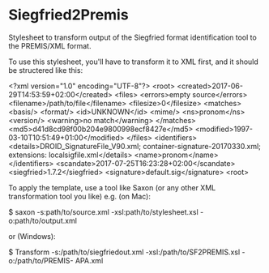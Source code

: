 # Siegfried2Premis
Stylesheet to transform output of the Siegfried format identification tool to the PREMIS/XML format.

To use this stylesheet, you'll have to transform it to XML first, and it should be structered like this:

\<?xml version="1.0" encoding="UTF-8"?>
\<root>
	\<created>2017-06-29T14:53:59+02:00\</created>
	\<files>
		\<errors>empty source\</errors>
		\<filename>/path/to/file\</filename>
		\<filesize>0\</filesize>
		\<matches>
			\<basis/>
			\<format/>
			\<id>UNKNOWN\</id>
			\<mime/>
			\<ns>pronom\</ns>
			\<version/>
			\<warning>no match\</warning>
		\</matches>
		\<md5>d41d8cd98f00b204e9800998ecf8427e\</md5>
		\<modified>1997-03-10T10:51:49+01:00\</modified>
	\</files>
	\<identifiers>
		\<details>DROID_SignatureFile_V90.xml; container-signature-20170330.xml; extensions: localsigfile.xml\</details>
		\<name>pronom\</name>
	\</identifiers>
	\<scandate>2017-07-25T16:23:28+02:00\</scandate>
	\<siegfried>1.7.2\</siegfried>
	\<signature>default.sig\</signature>
\<root>

To apply the template, use a tool like Saxon (or any other XML transformation tool you like)
e.g. (on Mac):

  $ saxon -s:path/to/source.xml -xsl:path/to/stylesheet.xsl -o:path/to/output.xml 
  
or (Windows):

  $ Transform -s:/path/to/siegfriedout.xml -xsl:/path/to/SF2PREMIS.xsl -o:/path/to/PREMIS- APA.xml
 
